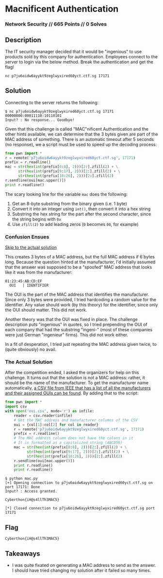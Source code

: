# Macnificent Authentication

### Network Security // 665 Points // 0 Solves

## Description

The IT security manager decided that it would be "ingenious" to use products sold by this company for authentication. Employees connect to the server to login via the below method. Break the authentication and get the flag!

`nc p7ju6oidw6ayykt9zeglwyxired60yct.ctf.sg 17171`

## Solution

Connecting to the server returns the following:

```
$ nc p7ju6oidw6ayykt9zeglwyxired60yct.ctf.sg 17171
00000000:00011110:10110101
Input? : No response... Goodbye!
```

Given that this challenge is called "MAC"nificent Authentication and the other hints available, we can determine that the 3 bytes given are part of the MAC address of something. There is an automatic timeout after 5 seconds (no response), we a script must be used to speed up the decoding process:

```python
from pwn import *
r = remote('p7ju6oidw6ayykt9zeglwyxired60yct.ctf.sg', 17171)
prefix = r.readline()
mac = str(hex(int(prefix[0:8], 2)))[2:].zfill(2) + \
      str(hex(int(prefix[9:17], 2)))[2:].zfill(2) + \
      str(hex(int(prefix[18:26], 2)))[2:].zfill(2)
r.sendline(oui[mac.upper()])
print r.readline()
```

The scary looking line for the variable `mac` does the following:

1. Get an 8-byte substring from the binary given (i.e. 1 byte)
2. Convert it into an integer using `int()`, then convert it into a hex string
3. Substring the hex string for the part after the second character, since the string begins with `0x`
4. Use `zfill(2)` to add leading zeros (`0` becomes `00`, for example)

### Confusion Ensues

[Skip to the actual solution](#the-actual-solution)

This creates 3 bytes of a MAC address, but the full MAC address if 6 bytes long. Because the question hinted at the manufacturer, I'd initially assumed that the answer was supposed to be a "spoofed" MAC address that looks like it was from the manufacturer:

```
01:23:45:AB:CD:EF
  OUI   | IDENTIFIER
```

The OUI is the part of the MAC address that identifies the manufacturer. Since only 3 bytes were provided, I tried hardcoding a random value for the identifier. Any value should work (by this theory) for the identifier, since only the OUI should matter. This did not work.

Another theory was that the OUI was fixed in place. The challenge description puts "ingenious" in quotes, so I tried prepending the OUI of each company that had the substring "ingeni-" (most of these companies were just German "ingenieur" firms). This did not work either.

In a fit of desperation, I tried just repeating the MAC address given twice, to (quite obviously) no avail.

### The Actual Solution

After the competition ended, I asked the organizers for help on this challenge. It turns out that the solution is not a MAC address: rather, it should be the name of the manufacturer. To get the manufacturer name automatically, [a CSV file from IEEE that has a list of all the manufacturers and their assigned OUIs can be found](https://standards-oui.ieee.org/oui/oui.csv). By adding that to the script:

```python
from pwn import *
import csv
with open('oui.csv', mode='r') as infile:
	reader = csv.reader(infile)
    # Get the MAC address and manufacturer columns of the CSV
	oui = {col[1]:col[2] for col in reader}
	r = remote('p7ju6oidw6ayykt9zeglwyxired60yct.ctf.sg', 17171)
	prefix = r.readline()
    # The MAC address column does not have the colons in it
    # It is formatted as a capitalized string (ABCD56)
	mac = str(hex(int(prefix[0:8], 2)))[2:].zfill(2) + \
	      str(hex(int(prefix[9:17], 2)))[2:].zfill(2) + \
	      str(hex(int(prefix[18:26], 2)))[2:].zfill(2)
	r.sendline(oui[mac.upper()])
	print r.readline()
	print r.readline()
```

```
$ python mac.py
[+] Opening connection to p7ju6oidw6ayykt9zeglwyxired60yct.ctf.sg on port 17171: Done
Input? : Access granted.

Cyberthon{iH@s4llTh3MAC5}

[*] Closed connection to p7ju6oidw6ayykt9zeglwyxired60yct.ctf.sg port 17171
```

## Flag

```
Cyberthon{iH@s4llTh3MAC5}
```

## Takeaways

* I was quite fixated on generating a MAC address to send as the answer. I should have tried changing my solution after it failed so many times.
